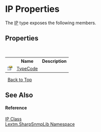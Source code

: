 # IP Properties
 

The <a href="T_Lextm_SharpSnmpLib_IP">IP</a> type exposes the following members.


## Properties
&nbsp;<table><tr><th></th><th>Name</th><th>Description</th></tr><tr><td>![Public property](media/pubproperty.gif "Public property")</td><td><a href="P_Lextm_SharpSnmpLib_IP_TypeCode">TypeCode</a></td><td /></tr></table>&nbsp;
<a href="#ip-properties">Back to Top</a>

## See Also


#### Reference
<a href="T_Lextm_SharpSnmpLib_IP">IP Class</a><br /><a href="N_Lextm_SharpSnmpLib">Lextm.SharpSnmpLib Namespace</a><br />
